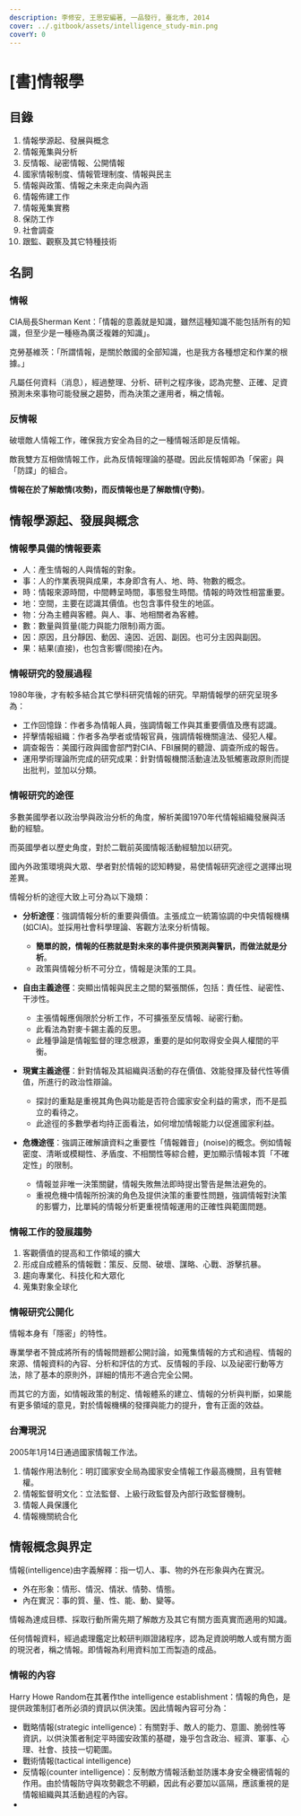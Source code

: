 ```yaml
---
description: 李修安, 王思安編著, 一品發行, 臺北市, 2014
cover: ../.gitbook/assets/intelligence_study-min.png
coverY: 0
---
```


# \[書]情報學

## 目錄

1. 情報學源起、發展與概念
2. 情報蒐集與分析
3. 反情報、祕密情報、公開情報
4. 國家情報制度、情報管理制度、情報與民主
5. 情報與政策、情報之未來走向與內涵
6. 情報佈建工作
7. 情報蒐集實務
8. 保防工作
9. 社會調查
10. 跟監、觀察及其它特種技術

## 名詞

### 情報

CIA局長Sherman Kent：「情報的意義就是知識，雖然這種知識不能包括所有的知識，但至少是一種極為廣泛複雜的知識」。

克勞基維茨：「所謂情報，是關於敵國的全部知識，也是我方各種想定和作業的根據。」

凡屬任何資料（消息），經過整理、分析、研判之程序後，認為完整、正確、足資預測未來事物可能發展之趨勢，而為決策之運用者，稱之情報。

### 反情報

破壞敵人情報工作，確保我方安全為目的之一種情報活即是反情報。

敵我雙方互相做情報工作，此為反情報理論的基礎。因此反情報即為「保密」與「防諜」的組合。

**情報在於了解敵情(攻勢)，而反情報也是了解敵情(守勢)**。

## 情報學源起、發展與概念

### 情報學具備的情報要素

* 人：產生情報的人與情報的對象。
* 事：人的作業表現與成果，本身即含有人、地、時、物數的概念。
* 時：情報來源時間，中間轉呈時間，事態發生時間。情報的時效性相當重要。
* 地：空間，主要在認識其價值。也包含事件發生的地區。
* 物：分為主體與客體。與人、事、地相關者為客體。
* 數：數量與質量(能力與能力限制)兩方面。
* 因：原因，且分靜因、動因、遠因、近因、副因。也可分主因與副因。
* 果：結果(直接)，也包含影響(間接)在內。

### 情報研究的發展過程

1980年後，才有較多結合其它學科研究情報的研究。早期情報學的研究呈現多為：

* 工作回憶錄：作者多為情報人員，強調情報工作與其重要價值及應有認識。
* 抨擊情報組織：作者多為學者或情報官員，強調情報機關違法、侵犯人權。
* 調查報告：美國行政與國會部門對CIA、FBI展開的聽證、調查所成的報告。
* 運用學術理論所完成的研究成果：針對情報機關活動違法及牴觸憲政原則而提出批判，並加以分類。

### 情報研究的途徑

多數美國學者以政治學與政治分析的角度，解析美國1970年代情報組織發展與活動的經驗。

而英國學者以歷史角度，對於二戰前英國情報活動經驗加以研究。

國內外政策環境與大眾、學者對於情報的認知轉變，易使情報研究途徑之選擇出現差異。

情報分析的途徑大致上可分為以下幾類：

* **分析途徑**：強調情報分析的重要與價值。主張成立一統籌協調的中央情報機構(如CIA)。並採用社會科學理論、客觀方法來分析情報。
  * **簡單的說，情報的任務就是對未來的事件提供預測與警訊，而做法就是分析**。
  * 政策與情報分析不可分立，情報是決策的工具。
* **自由主義途徑**：突顯出情報與民主之間的緊張關係，包括：責任性、祕密性、干涉性。
  * 主張情報應侷限於分析工作，不可擴張至反情報、祕密行動。
  * 此看法為對麥卡錫主義的反思。
  * 此種爭論是情報監督的理念根源，重要的是如何取得安全與人權間的平衡。
* **現實主義途徑**：針對情報及其組織與活動的存在價值、效能發揮及替代性等價值，所進行的政治性辯論。
  * 探討的重點是重視其角色與功能是否符合國家安全利益的需求，而不是孤立的看待之。
  * 此途徑的多數學者均持正面看法，如何增加情報能力以促進國家利益。
*   **危機途徑**：強調正確解讀資料之重要性「情報雜音」(noise)的概念。例如情報密度、清晰或模糊性、矛盾度、不相關性等綜合體，更加顯示情報本質「不確定性」的限制。

    * 情報並非唯一決策關鍵，情報失敗無法即時提出警告是無法避免的。
    * 重視危機中情報所扮演的角色及提供決策的重要性問題，強調情報對決策的影響力，比單純的情報分析更重視情報運用的正確性與範圍問題。



### 情報工作的發展趨勢

1. 客觀價值的提高和工作領域的擴大
2. 形成自成體系的情報戰：策反、反間、破壞、謀略、心戰、游擊抗暴。
3. 趨向專業化、科技化和大眾化
4. 蒐集對象全球化

### 情報研究公開化

情報本身有「隱密」的特性。

專業學者不贊成將所有的情報問題都公開討論，如蒐集情報的方式和過程、情報的來源、情報資料的內容、分析和評估的方式、反情報的手段、以及祕密行動等方法，除了基本的原則外，詳細的情形不適合完全公開。

而其它的方面，如情報政策的制定、情報體系的建立、情報的分析與判斷，如果能有更多領域的意見，對於情報機構的發揮與能力的提升，會有正面的效益。

### 台灣現況

2005年1月14日通過國家情報工作法。

1. 情報作用法制化：明訂國家安全局為國家安全情報工作最高機關，且有管轄權。
2. 情報監督明文化：立法監督、上級行政監督及內部行政監督機制。
3. 情報人員保護化
4. 情報機關統合化

## 情報概念與界定

情報(intelligence)由字義解釋：指一切人、事、物的外在形象與內在實況。

* 外在形象：情形、情況、情狀、情勢、情態。
* 內在實況：事的質、量、性、能、動、變等。

情報為達成目標、採取行動所需先期了解敵方及其它有關方面真實而適用的知識。

任何情報資料，經過處理鑑定比較研判辯證諸程序，認為足資說明敵人或有關方面的現況者，稱之情報。即情報為利用資料加工而製造的成品。

### 情報的內容

Harry Howe Random在其著作the intelligence establishment：情報的角色，是提供政策制訂者所必須的資訊以供決策。因此情報內容可分為：

* 戰略情報(strategic intelligence)：有關對手、敵人的能力、意圖、脆弱性等資訊，以供決策者制定平時國安政策的基礎，幾乎包含政治、經濟、軍事、心理、社會、技技一切範圍。
* 戰術情報(tactical intelligence)
* 反情報(counter intelligence)：反制敵方情報活動並防護本身安全機密情報的作用。由於情報防守與攻勢觀念不明顧，因此有必要加以區隔，應該重視的是情報組織與其活動過程的內容。
*
